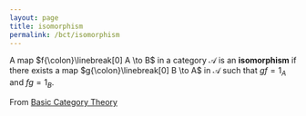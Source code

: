 ```yaml
---
layout: page
title: isomorphism
permalink: /bct/isomorphism
---
```

A map $f{\colon}\linebreak[0] A \to B$ in a category $\mathscr{A}$ is an **isomorphism**    if there exists a map $g{\colon}\linebreak[0] B \to A$ in $\mathscr{A}$ such that $gf = 1_A$ and $fg = 1_B$.


From [Basic Category Theory](https://mathgloss.github.io/MathGloss/bct.html)